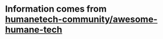 # Information comes from [humanetech-community/awesome-humane-tech](https://github.com/humanetech-community/awesome-humane-tech)

